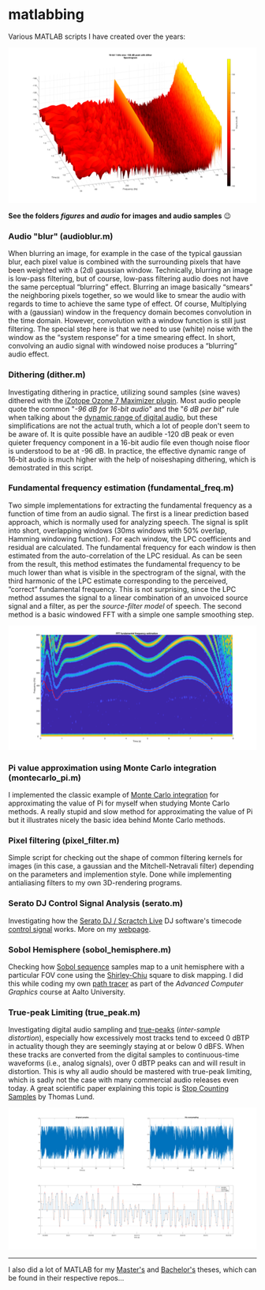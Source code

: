 # matlabbing
 
Various MATLAB scripts I have created over the years:

![alt text](https://github.com/Esgrove/matlabbing/blob/master/figures/dither_16bit_1kHz_105db_spectrogram_3D.png)

**See the folders *figures* and *audio* for images and audio samples** :wink:  

### Audio "blur" (audioblur.m)

When blurring an image, for example in the case of the typical gaussian blur, each pixel value is combined with the surrounding pixels that have been weighted with a (2d) gaussian window. Technically, blurring an image is low-pass filtering, but of course, low-pass filtering audio does not have the same perceptual “blurring” effect. Blurring an image basically “smears” the neighboring pixels together, so we would like to smear the audio with regards to time to achieve the same type of effect. Of course, Multiplying with a (gaussian) window in the frequency domain becomes convolution in the time domain. However, convolution with a window function is still just filtering. The special step here is that we need to use (white) noise with the window as the “system response” for a time smearing effect. In short, convolving an audio signal with windowed noise produces a “blurring” audio effect.


### Dithering (dither.m)

Investigating dithering in practice, utilizing sound samples (sine waves) dithered with the [iZotope Ozone 7 Maximizer plugin](https://www.izotope.com/). Most audio people quote the common "_-96 dB for 16-bit audio_" and the "_6 dB per bit_" rule when talking about the [dynamic range of digital audio](https://en.wikipedia.org/wiki/Dynamic_range#Audio), but these simplifications are not the actual truth, which a lot of people don't seem to be aware of. It is quite possible have an audible -120 dB peak or even quieter frequency component in a 16-bit audio file even though noise floor is understood to be at -96 dB. In practice, the effective dynamic range of 16-bit audio is much higher with the help of noiseshaping dithering, which is demostrated in this script.


### Fundamental frequency estimation (fundamental_freq.m)

Two simple implementations for extracting the fundamental frequency as a function of time from an audio signal. The first is a linear prediction based approach, which is normally used for analyzing speech. The signal is split into short, overlapping windows (30ms windows with 50% overlap, Hamming windowing function). For each window, the LPC coefficients and residual are calculated. The fundamental frequency for each window is then estimated from the auto-correlation of the LPC residual. As can be seen from the result, this method estimates the fundamental frequency to be much lower than what is visible in the spectrogram of the signal, with the third harmonic of the LPC estimate corresponding to the perceived, ”correct” fundamental frequency. This is not surprising, since the LPC method assumes the signal to a linear combination of an unvoiced source signal and a filter, as per the _source-filter model_ of speech. The second method is a basic windowed FFT with a simple one sample smoothing step.

![alt text](https://github.com/Esgrove/matlabbing/blob/master/figures/f0_fundamental_fft_smooth.png)

### Pi value approximation using Monte Carlo integration (montecarlo_pi.m)

I implemented the classic example of [Monte Carlo integration](https://en.wikipedia.org/wiki/Monte_Carlo_integration) for approximating the value of Pi for myself when studying Monte Carlo methods. A really stupid and slow method for approximating the value of Pi but it illustrates nicely the basic idea behind Monte Carlo methods.


### Pixel filtering (pixel_filter.m)

Simple script for checking out the shape of common filtering kernels for images (in this case, a gaussian and the Mitchell-Netravali filter) depending on the parameters and implemention style. Done while implementing antialiasing filters to my own 3D-rendering programs.   


### Serato DJ Control Signal Analysis (serato.m)

Investigating how the [Serato DJ / Scractch Live](https://serato.com/) DJ software's timecode [control signal](https://en.wikipedia.org/wiki/Vinyl_emulation_software) works. More on my [webpage](http://www.esgrove.fi/analysing-the-serato-dj-timecode-signal/).   


### Sobol Hemisphere (sobol_hemisphere.m)

Checking how [Sobol sequence](https://en.wikipedia.org/wiki/Sobol_sequence) samples map to a unit hemisphere with a particular FOV cone using the [Shirley-Chiu](https://doi.org/10.1080/10867651.1997.10487479) square to disk mapping. I did this while coding my own [path tracer](https://en.wikipedia.org/wiki/Path_tracing) as part of the _Advanced Computer Graphics_ course at Aalto University.        


### True-peak Limiting (true_peak.m)

Investigating digital audio sampling and [true-peaks](https://techblog.izotope.com/2015/08/24/true-peak-detection/) (_inter-sample distortion_), especially how excessively most tracks tend to exceed 0 dBTP in actuality though they are seemingly staying at or below 0 dBFS. When these tracks are converted from the digital samples to continuous-time waveforms (i.e., analog signals), over 0 dBTP peaks can and will result in distortion. This is why all audio should be mastered with true-peak limiting, which is sadly not the case with many commercial audio releases even today. A great scientific paper explaining this topic is [Stop Counting Samples](http://www.aes.org/e-lib/browse.cfm?elib=13806) by Thomas Lund.

![alt text](https://github.com/Esgrove/matlabbing/blob/master/figures/true_peak.png)

---

I also did a lot of MATLAB for my [Master's](https://github.com/Esgrove/mastersthesis) and [Bachelor's](https://github.com/Esgrove/bachelorsthesis) theses, which can be found in their respective repos...  
